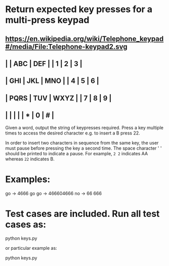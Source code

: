 # Return expected key presses for a multi-press keypad
https://en.wikipedia.org/wiki/Telephone_keypad#/media/File:Telephone-keypad2.svg
-------------------------
|       |  ABC  |  DEF  |
|   1   |   2   |   3   |
-------------------------
|  GHI  |  JKL  |  MNO  |
|   4   |   5   |   6   |
-------------------------
| PQRS  |  TUV  | WXYZ  |
|   7   |   8   |   9   |
-------------------------
|       |       |       |
|   *   |   0   |   #   |
-------------------------

Given a word, output the string of keypresses required.  Press a key multiple times to access the desired character e.g. to insert a B press 22.

In order to insert two characters in sequence from the same key, the user must pause before pressing the key a second time. The space character ' ' should be printed to indicate a pause. For example, `2 2` indicates AA whereas `22` indicates B.

# Examples:

go -> 4666
go go -> 466604666
no -> 66 666

# Test cases are included.  Run all test cases as:

python keys.py

or particular example as:

python keys.py <word>
